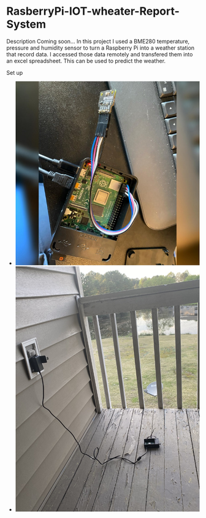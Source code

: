 # RasberryPi-IOT-wheater-Report-System

Description Coming soon...
In this project I used a BME280 temperature, pressure and humidity sensor to turn a Raspberry Pi into a weather station that record data.
I accessed those data remotely and  transfered them into an excel spreadsheet. This can be used to predict the weather. 

Set up 
- <img src="images/myimage1.jpg">
- <img src="images/myimage2.jpg">



